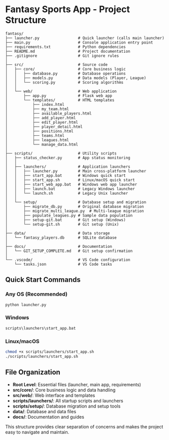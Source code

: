 # Fantasy Sports App - Project Structure

```
fantasy/
├── launcher.py                 # Quick launcher (calls main launcher)
├── main.py                     # Console application entry point
├── requirements.txt            # Python dependencies
├── README.md                   # Project documentation
├── .gitignore                  # Git ignore rules
│
├── src/                        # Source code
│   ├── core/                   # Core business logic
│   │   ├── database.py         # Database operations
│   │   ├── models.py           # Data models (Player, League)
│   │   └── scoring.py          # Scoring algorithms
│   │
│   └── web/                    # Web application
│       ├── app.py              # Flask web app
│       └── templates/          # HTML templates
│           ├── index.html
│           ├── my_team.html
│           ├── available_players.html
│           ├── add_player.html
│           ├── edit_player.html
│           ├── player_detail.html
│           ├── positions.html
│           ├── teams.html
│           ├── leagues.html
│           └── manage_data.html
│
├── scripts/                    # Utility scripts
│   ├── status_checker.py       # App status monitoring
│   │
│   ├── launchers/              # Application launchers
│   │   ├── launcher.py         # Main cross-platform launcher
│   │   ├── start_app.bat       # Windows quick start
│   │   ├── start_app.sh        # Linux/macOS quick start
│   │   ├── start_web_app.bat   # Windows web app launcher
│   │   ├── launch.bat          # Legacy Windows launcher
│   │   └── launch.sh           # Legacy Unix launcher
│   │
│   └── setup/                  # Database setup and migration
│       ├── migrate_db.py       # Original database migration
│       ├── migrate_multi_league.py  # Multi-league migration
│       ├── populate_leagues.py # Sample data population
│       ├── setup-git.bat       # Git setup (Windows)
│       └── setup-git.sh        # Git setup (Unix)
│
├── data/                       # Data storage
│   └── fantasy_players.db      # SQLite database
│
├── docs/                       # Documentation
│   └── GIT_SETUP_COMPLETE.md   # Git setup confirmation
│
└── .vscode/                    # VS Code configuration
    └── tasks.json              # VS Code tasks
```

## Quick Start Commands

### Any OS (Recommended)
```bash
python launcher.py
```

### Windows
```cmd
scripts\launchers\start_app.bat
```

### Linux/macOS  
```bash
chmod +x scripts/launchers/start_app.sh
./scripts/launchers/start_app.sh
```

## File Organization

- **Root Level**: Essential files (launcher, main app, requirements)
- **src/core/**: Core business logic and data handling
- **src/web/**: Web interface and templates  
- **scripts/launchers/**: All startup scripts and launchers
- **scripts/setup/**: Database migration and setup tools
- **data/**: Database and data files
- **docs/**: Documentation and guides

This structure provides clear separation of concerns and makes the project easy to navigate and maintain.
